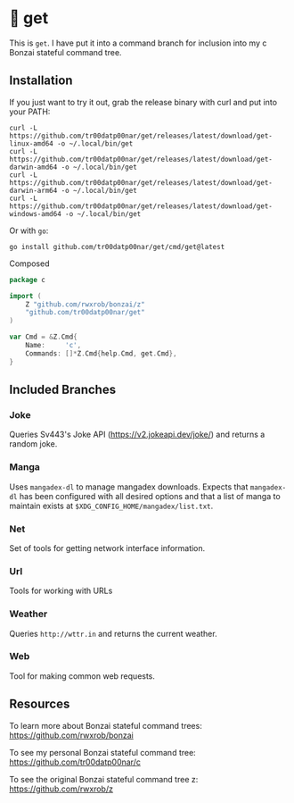 # :deciduous_tree: get

This is `get`. I have put it into a command branch for inclusion into my c Bonzai stateful command tree.

## Installation

If you just want to try it out, grab the release binary with curl and put into your PATH:

```
curl -L https://github.com/tr00datp00nar/get/releases/latest/download/get-linux-amd64 -o ~/.local/bin/get
curl -L https://github.com/tr00datp00nar/get/releases/latest/download/get-darwin-amd64 -o ~/.local/bin/get
curl -L https://github.com/tr00datp00nar/get/releases/latest/download/get-darwin-arm64 -o ~/.local/bin/get
curl -L https://github.com/tr00datp00nar/get/releases/latest/download/get-windows-amd64 -o ~/.local/bin/get
```

Or with `go`:

```shell
go install github.com/tr00datp00nar/get/cmd/get@latest
```

Composed

```go
package c

import (
	Z "github.com/rwxrob/bonzai/z"
    "github.com/tr00datp00nar/get"
)

var Cmd = &Z.Cmd{
	Name:     'c',
    Commands: []*Z.Cmd{help.Cmd, get.Cmd},
}
```

## Included Branches

### Joke
Queries Sv443's Joke API (https://v2.jokeapi.dev/joke/) and returns a random joke.
### Manga
Uses `mangadex-dl` to manage mangadex downloads.
Expects that `mangadex-dl` has been configured with all desired options and that a list of manga to maintain exists at `$XDG_CONFIG_HOME/mangadex/list.txt`.
### Net
Set of tools for getting network interface information.
### Url
Tools for working with URLs
### Weather
Queries `http://wttr.in` and returns the current weather.
### Web
Tool for making common web requests.

## Resources

To learn more about Bonzai stateful command trees: https://github.com/rwxrob/bonzai

To see my personal Bonzai stateful command tree: https://github.com/tr00datp00nar/c

To see the original Bonzai stateful command tree z: https://github.com/rwxrob/z
